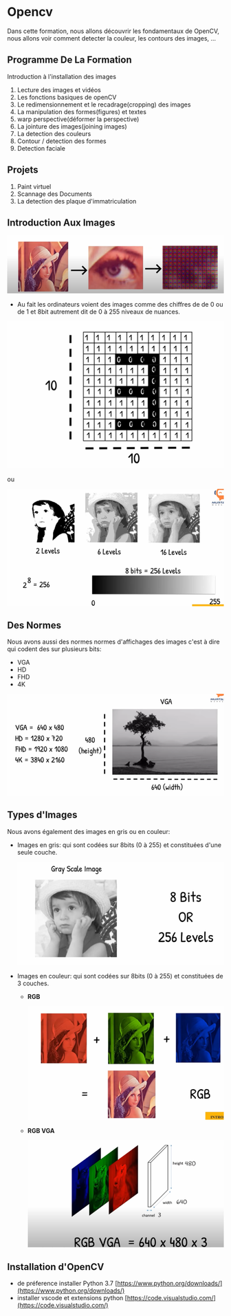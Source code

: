 # Opencv

Dans cette formation, nous allons découvrir les fondamentaux de OpenCV,
nous allons voir comment detecter la couleur, les contours des images, ...

## Programme De La Formation

Introduction à l'installation des images

1. Lecture des images et vidéos
2. Les fonctions basiques de openCV
3. Le redimensionnement et le recadrage(cropping) des images
4. La manipulation des formes(figures) et textes
5. warp perspective(déformer la perspective)
6. La jointure des images(joining images)
7. La detection des couleurs
8. Contour / detection des formes
9. Detection faciale

## Projets

1. Paint virtuel
2. Scannage des Documents
3. La detection des plaque d'immatriculation

## Introduction Aux Images

![image](images/1.png)

* Au fait les ordinateurs voient des images comme des chiffres de de 0 ou de 1 et  8bit autrement dit de 0 à 255 niveaux de nuances.

![image](images/2.png)


ou 

![image](images/4.png)

## Des Normes

Nous avons aussi des normes normes d'affichages des images c'est à dire qui codent des sur plusieurs bits:
* VGA
* HD
* FHD
* 4K

![image](images/3.png)

## Types d'Images

Nous avons également des images en gris ou en couleur: 
* Images en gris: qui sont codées sur 8bits (0 à 255) et constituées d'une seule couche.

  
  ![image](images/6.png)

* Images en couleur: qui sont codées sur 8bits (0 à 255) et constituées de 3 couches.

  * **RGB**
  
    ![image](images/7.png)

  * **RGB VGA**
  
    ![image](images/8.png)

## Installation d'OpenCV

* de préference installer Python 3.7
  [https://www.python.org/downloads/](https://www.python.org/downloads/)
* installer vscode et extensions python
  [https://code.visualstudio.com/](https://code.visualstudio.com/)